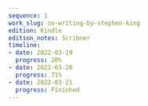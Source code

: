 ```yaml
---
sequence: 1
work_slug: on-writing-by-stephen-king
edition: Kindle
edition_notes: Scribner
timeline:
- date: 2022-03-19
  progress: 20%
- date: 2022-03-20
  progress: 71%
- date: 2022-03-21
  progress: Finished
---
```


